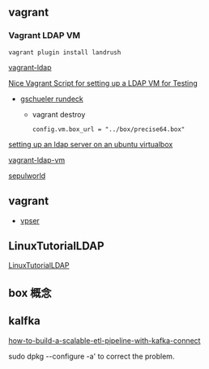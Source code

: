 ## vagrant

###	Vagrant LDAP VM

	vagrant plugin install landrush

[vagrant-ldap](https://github.com/sepulworld/vagrant-ldap)

[Nice Vagrant Script for setting up a LDAP VM for Testing](http://www.philipp.haussleiter.de/2013/07/nice-vagrant-script-for-setting-up-a-ldap-vm-for-testing/)

*	[gschueler rundeck](https://github.com/gschueler)

	*	vagrant destroy

			config.vm.box_url = "../box/precise64.box"



[setting up an ldap server on an ubuntu virtualbox](http://codebrane.com/blog/2012/11/16/setting-up-an-ldap-server-on-an-ubuntu-virtualbox/)

[vagrant-ldap-vm](https://github.com/fivetanley/vagrant-ldap-vm)

[sepulworld](https://github.com/sepulworld)

## vagrant

* [vpser](https://www.vpser.net)

## LinuxTutorialLDAP

[LinuxTutorialLDAP](http://www.yolinux.com/TUTORIALS/LinuxTutorialLDAP.html)

## box 概念

## kalfka

[how-to-build-a-scalable-etl-pipeline-with-kafka-connect](https://www.confluent.io/blog/how-to-build-a-scalable-etl-pipeline-with-kafka-connect/)

sudo dpkg --configure -a' to correct the problem.
